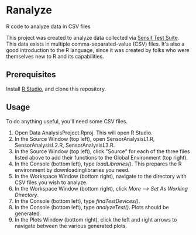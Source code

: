 # Ranalyze
R code to analyze data in CSV files

This project was created to analyze data collected via [Sensit Test Suite](https://github.com/SensitTechnologies/TestSuite).  This data exists in multiple comma-separated-value (CSV) files.  It's also a good introduction to the R language, since it was created by folks who were themselves new to R and its capabilities.

## Prerequisites
Install [R Studio](https://rstudio.com/), and clone this repository.

## Usage
To do anything useful, you'll need some CSV files.
1. Open Data AnalysisProject.Rproj.  This will open R Studio.
2. In the Source Window (top left), open SensorAnalysisL1.R, SensorAnalysisL2.R, SensorAnalysisL3.R.
3. In the Source Window (top left), click "Source" for each of the three files listed above to add their functions to the Global Environment (top right).
4. In the Console (bottom left), type *loadLibraries()*.  This prepares the R environment by downloadinglibraries you need.
4. In the Workspace Window (bottom right), navigate to the directory with CSV files you wish to analyze.
5. In the Workspace Window (bottom right), click *More --> Set As Working Directory*.
6. In the Console (bottom left), type *findTestDevices()*.
7. In the Console (bottom left), type *analyzeTest()*.  Plots should be generated.
8. In the Plots Window (bottom right), click the left and right arrows to navigate between the various generated plots.
